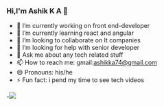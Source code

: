 ### Hi,I'm Ashik K A  👋

- 🔭 I’m currently working on front end-developer
- 🌱 I’m currently learning react and angular
- 👯 I’m looking to collaborate on It companies
- 🤔 I’m looking for help with senior developer
- 💬 Ask me about any tech related stuff
- 📫 How to reach me: gmail:ashikka74@gmail.com
- 😄 Pronouns: his/he
- ⚡ Fun fact: i pend my time to see tech videos

-<img src="https://github-readme-stats.vercel.app/api/?username=ashikgaylord&count_private=true&theme=tokyonight&showicons=true">
